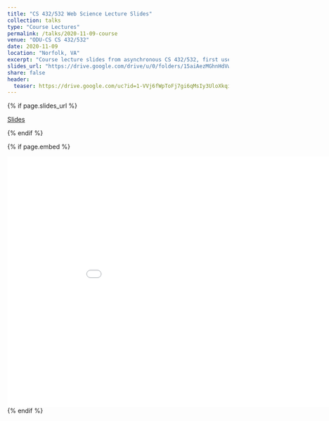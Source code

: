 ```yaml
---
title: "CS 432/532 Web Science Lecture Slides"
collection: talks
type: "Course Lectures"
permalink: /talks/2020-11-09-course
venue: "ODU-CS CS 432/532"
date: 2020-11-09
location: "Norfolk, VA"
excerpt: "Course lecture slides from asynchronous CS 432/532, first used in [Fall 2020](https://www.cs.odu.edu/~mweigle/CS432-F20/)"
slides_url: "https://drive.google.com/drive/u/0/folders/15aiAezMGhnHdVwOO6qDqVyDn1JxHPd5o"
share: false
header:
  teaser: https://drive.google.com/uc?id=1-VVj6fWpToFj7gi6qMsIy3UloXkqi7vL  
---
```

 
 {% if page.slides_url %}
  <p><a href="{{ page.slides_url }}" target="_blank" class="btn btn--mcw"><i class="fab fa-google-drive"></i><span> Slides</span></a> </p> 
  {% endif %}

 {% if page.embed %}
 <div><iframe src="{{ page.embed }}" frameborder="0" width="960" height="569" allowfullscreen="true" mozallowfullscreen="true" webkitallowfullscreen="true"></iframe>
 {% endif %}

